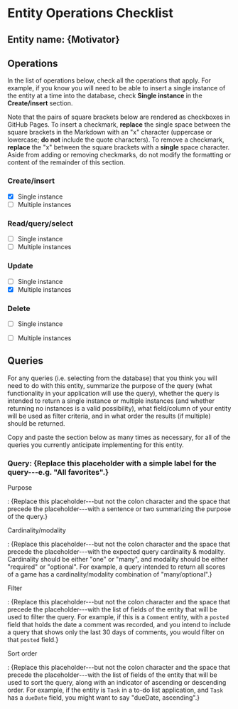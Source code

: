 # Entity Operations Checklist

## Entity name: {Motivator}

## Operations

In the list of operations below, check all the operations that apply. For example, if you know you will need to be able to insert a single instance of the entity at a time into the database, check **Single instance** in the **Create/insert** section.

Note that the pairs of square brackets below are rendered as checkboxes in GitHub Pages. To insert a checkmark, **replace** the single space between the square brackets in the Markdown with an "x" character (uppercase or lowercase; **do not** include the quote characters). To remove a checkmark, **replace** the "x" between the square brackets with a **single** space character. Aside from adding or removing checkmarks, do not modify the formatting or content of the remainder of this section.

### Create/insert
    
* [x] Single instance 
* [ ] Multiple instances 
    
### Read/query/select

* [ ] Single instance 
* [ ] Multiple instances 

### Update

* [ ] Single instance 
* [x] Multiple instances 

### Delete

* [ ] Single instance 
* [ ] Multiple instances 


## Queries

For any queries (i.e. selecting from the database) that you think you will need to do with this entity, summarize the purpose of the query (what functionality in your application will use the query), whether the query is intended to return a single instance or multiple instances (and whether returning no instances is a valid possibility), what field/column of your entity will be used as filter criteria, and in what order the results (if multiple) should be returned.

Copy and paste the section below as many times as necessary, for all of the queries you currently anticipate implementing for this entity.

### Query: {Replace this placeholder with a simple label for the query---e.g. "All favorites".}

Purpose

: {Replace this placeholder---but not the colon character and the space that precede the placeholder---with a sentence or two summarizing the purpose of the query.}

Cardinality/modality

: {Replace this placeholder---but not the colon character and the space that precede the placeholder---with the expected query cardinality & modality. Cardinality should be either "one" or "many", and modality should be either "required" or "optional". For example, a query intended to return all scores of a game has a cardinality/modality combination of "many/optional".}
 
Filter

: {Replace this placeholder---but not the colon character and the space that precede the placeholder---with the list of fields of the entity that will be used to filter the query. For example, if this is a `Comment` entity, with a `posted` field that holds the date a comment was recorded, and you intend to include a query that shows only the last 30 days of comments, you would filter on that `posted` field.}
 
Sort order

: {Replace this placeholder---but not the colon character and the space that precede the placeholder---with the list of fields of the entity that will be used to sort the query, along with an indicator of ascending or descending order. For example, if the entity is `Task` in a to-do list application, and `Task` has a `dueDate` field, you might want to say "dueDate, ascending".}


